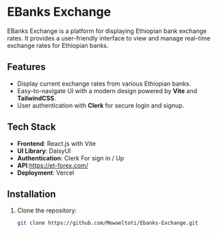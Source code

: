 # EBanks Exchange

EBanks Exchange is a platform for displaying Ethiopian bank exchange rates. It provides a user-friendly interface to view and manage real-time exchange rates for Ethiopian banks.

## Features

- Display current exchange rates from various Ethiopian banks.
- Easy-to-navigate UI with a modern design powered by **Vite** and **TailwindCSS**.
- User authentication with **Clerk** for secure login and signup.

## Tech Stack

- **Frontend**: React.js with Vite
- **UI Library**: DaisyUI
- **Authentication**: Clerk For sign in / Up
- **API**:https://et-forex.com/
- **Deployment**: Vercel

## Installation

1. Clone the repository:
   ```bash
   git clone https://github.com/Mewaeltoti/Ebanks-Exchange.git
